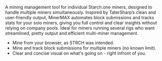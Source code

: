 A mining management tool for individual Starch.one miners, designed to handle multiple miners simultaneously. Inspired by TaterSharp’s clean and user-friendly output, MinerMAX automates block submissions and tracks stats for your solo miners, giving you full control and clear insights without relying on company pools. Ideal for miners running several rigs who want streamlined, pretty output and efficient multi-miner management.

- Mine from your browser, as STRCH was intended.
- Mine and track block submissions for multiple miners (no known limit).
- Clear and concise visual on what's going on - right infront of you.
